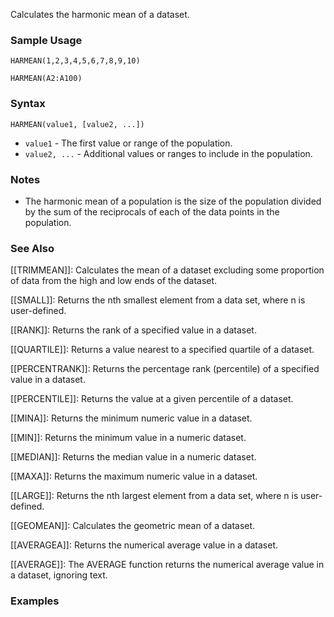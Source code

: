Calculates the harmonic mean of a dataset.

### Sample Usage

`HARMEAN(1,2,3,4,5,6,7,8,9,10)`

`HARMEAN(A2:A100)`

### Syntax

`HARMEAN(value1, [value2, ...])`

* `value1` - The first value or range of the population.
* `value2, ...` - Additional values or ranges to include in the population.

### Notes

* The harmonic mean of a population is the size of the population divided by the sum of the reciprocals of each of the data points in the population.

### See Also

[[TRIMMEAN]]: Calculates the mean of a dataset excluding some proportion of data from the high and low ends of the dataset.

[[SMALL]]: Returns the nth smallest element from a data set, where n is user-defined.

[[RANK]]: Returns the rank of a specified value in a dataset.

[[QUARTILE]]: Returns a value nearest to a specified quartile of a dataset.

[[PERCENTRANK]]: Returns the percentage rank (percentile) of a specified value in a dataset.

[[PERCENTILE]]: Returns the value at a given percentile of a dataset.

[[MINA]]: Returns the minimum numeric value in a dataset.

[[MIN]]: Returns the minimum value in a numeric dataset.

[[MEDIAN]]: Returns the median value in a numeric dataset.

[[MAXA]]: Returns the maximum numeric value in a dataset.

[[LARGE]]: Returns the nth largest element from a data set, where n is user-defined.

[[GEOMEAN]]: Calculates the geometric mean of a dataset.

[[AVERAGEA]]: Returns the numerical average value in a dataset.

[[AVERAGE]]: The AVERAGE function returns the numerical average value in a dataset, ignoring text.

### Examples